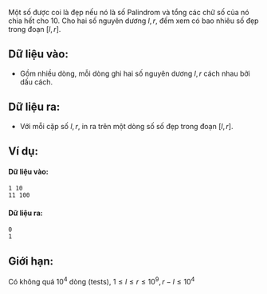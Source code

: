 Một số được coi là đẹp nếu nó là số Palindrom và tổng các chữ số của nó chia hết cho $10$.
Cho hai số nguyên dương $l, r$, đếm xem có bao nhiêu số đẹp trong đoạn $[l, r]$.

## Dữ liệu vào:
- Gồm nhiều dòng, mỗi dòng ghi hai số nguyên dương $l, r$ cách nhau bởi dấu cách.

## Dữ liệu ra:
- Với mỗi cặp số $l, r$, in ra trên một dòng số số đẹp trong đoạn $[l, r]$.

## Ví dụ:
#### Dữ liệu vào:
```
1 10
11 100
```

#### Dữ liệu ra:
```
0
1
```

## Giới hạn:
Có không quá $10^4$ dòng (tests), $1≤l≤r≤10^9,r-l≤10^4$ 